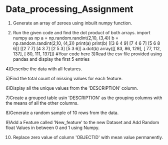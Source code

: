 # Data_processing_Assignment


1) Generate an array of zeroes using inbuilt numpy function.
 
2) Run the given code and find the dot product of both arrays.
import numpy as np
a = np.random.randint(2,10, (3,4))
b = np.random.randint(2,10, (4,3))
print(a)
print(b)
[[3 6 4 9]
 [7 4 6 7]
 [5 6 8 6]]
[[2 7 7]
 [4 3 7]
 [2 5 3]
 [5 3 6]]
a.dot(b)
array([[ 83,  86, 129],
       [ 77, 112, 137],
       [ 80, 111, 137]])
#Your code here
3)Read the csv file provided using pandas and display the first 5 entries
 
4)Describe the data with all features.
 
5)Find the total count of missing values for each feature.
 
6)Display all the unique values from the 'DESCRIPTION’ column.
 
7)Create a grouped table usin 'DESCRIPTION' as the grouping columns with the means of all the other columns.
 
8)Generate a random sample of 10 rows from the data.
 
9)Add a Feature called 'New_feature' to the new Dataset and Add Random float Values in between 0 and 1 using Numpy.
 
10) Replace zero value of column 'OBJECTID' with mean value permanently.
 
